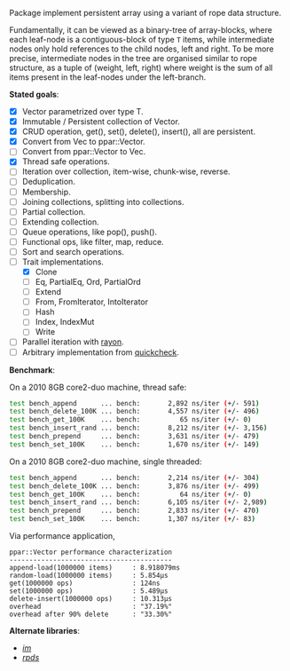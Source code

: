 Package implement persistent array using a variant of rope data structure.

Fundamentally, it can be viewed as a binary-tree of array-blocks, where
each leaf-node is a contiguous-block of type `T` items, while intermediate
nodes only hold references to the child nodes, left and right.
To be more precise, intermediate nodes in the tree are organised similar
to rope structure, as a tuple of (weight, left, right) where weight is
the sum of all items present in the leaf-nodes under the left-branch.

**Stated goals**:

- [x] Vector parametrized over type T.
- [x] Immutable / Persistent collection of Vector<T>.
- [x] CRUD operation, get(), set(), delete(), insert(), all are persistent.
- [x] Convert from Vec<T> to ppar::Vector<T>.
- [ ] Convert from ppar::Vector<T> to Vec<T>.
- [x] Thread safe operations.
- [ ] Iteration over collection, item-wise, chunk-wise, reverse.
- [ ] Deduplication.
- [ ] Membership.
- [ ] Joining collections, splitting into collections.
- [ ] Partial collection.
- [ ] Extending collection.
- [ ] Queue operations, like pop(), push().
- [ ] Functional ops, like filter, map, reduce.
- [ ] Sort and search operations.
- [ ] Trait implementations.
  - [x] Clone
  - [ ] Eq, PartialEq, Ord, PartialOrd
  - [ ] Extend
  - [ ] From, FromIterator, IntoIterator
  - [ ] Hash
  - [ ] Index, IndexMut
  - [ ] Write
- [ ] Parallel iteration with [rayon](https://crates.io/crates/rayon).
- [ ] Arbitrary implementation from [quickcheck](https://crates.io/crates/quickcheck).

**Benchmark**:

On a 2010 8GB core2-duo machine, thread safe:

```bash
test bench_append      ... bench:       2,892 ns/iter (+/- 591)
test bench_delete_100K ... bench:       4,557 ns/iter (+/- 496)
test bench_get_100K    ... bench:          65 ns/iter (+/- 0)
test bench_insert_rand ... bench:       8,212 ns/iter (+/- 3,156)
test bench_prepend     ... bench:       3,631 ns/iter (+/- 479)
test bench_set_100K    ... bench:       1,670 ns/iter (+/- 149)
```


On a 2010 8GB core2-duo machine, single threaded:

```bash
test bench_append      ... bench:       2,214 ns/iter (+/- 304)
test bench_delete_100K ... bench:       3,876 ns/iter (+/- 499)
test bench_get_100K    ... bench:          64 ns/iter (+/- 0)
test bench_insert_rand ... bench:       6,105 ns/iter (+/- 2,989)
test bench_prepend     ... bench:       2,833 ns/iter (+/- 470)
test bench_set_100K    ... bench:       1,307 ns/iter (+/- 83)
```

Via performance application,

```text
ppar::Vector performance characterization
-----------------------------------------
append-load(1000000 items)     : 8.918079ms
random-load(1000000 items)     : 5.854µs
get(1000000 ops)               : 124ns
set(1000000 ops)               : 5.489µs
delete-insert(1000000 ops)     : 10.313µs
overhead                       : "37.19%"
overhead after 90% delete      : "33.30%"
```

**Alternate libraries**:

* _[im](https://github.com/bodil/im-rs)_
* _[rpds](https://github.com/orium/rpds)_
